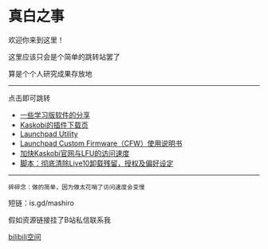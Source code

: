 # 真白之事
欢迎你来到这里！  

这里应该只会是个简单的跳转站罢了

算是个个人研究成果存放地

------

点击即可跳转

- [一些学习版软件的分享](mds/share.md)
- [Kaskobi的插件下载页](https://kaskobi.com/downloads)
- [Launchpad Utility](https://fw.mat1jaczyyy.com)
- [Launchpad Custom Firmware（CFW）使用说明书](/mds/CFWInstruction.md)
- [加快Kaskobi官网与LFU的访问速度](/mds/speedaccess.md)
- [脚本：彻底清除Live10卸载残留，授权及偏好设定](/mds/cleanableton.md)

------

`碎碎念：做的简单，因为做太花哨了访问速度会变慢 `

短链：is.gd/mashiro

假如资源链接挂了B站私信联系我

[bilibili空间](https://space.bilibili.com/16215189)